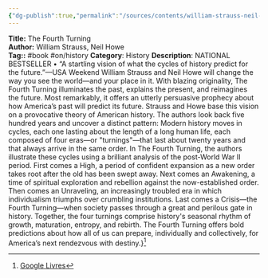 ```yaml
---
{"dg-publish":true,"permalink":"/sources/contents/william-strauss-neil-howe-the-fourth-turning/","noteIcon":"","created":"2023-02-24T16:37:26.468+01:00","updated":"2023-04-20T12:41:44.077+02:00"}
---
```


**Title:** The Fourth Turning  
**Author:** William Strauss, Neil Howe  
**Tag::** #book #on/history 
**Category**: History
**Description**: NATIONAL BESTSELLER • “A startling vision of what the cycles of history predict for the future.”—USA Weekend William Strauss and Neil Howe will change the way you see the world—and your place in it. With blazing originality, The Fourth Turning illuminates the past, explains the present, and reimagines the future. Most remarkably, it offers an utterly persuasive prophecy about how America’s past will predict its future. Strauss and Howe base this vision on a provocative theory of American history. The authors look back five hundred years and uncover a distinct pattern: Modern history moves in cycles, each one lasting about the length of a long human life, each composed of four eras—or "turnings"—that last about twenty years and that always arrive in the same order. In The Fourth Turning, the authors illustrate these cycles using a brilliant analysis of the post-World War II period. First comes a High, a period of confident expansion as a new order takes root after the old has been swept away. Next comes an Awakening, a time of spiritual exploration and rebellion against the now-established order. Then comes an Unraveling, an increasingly troubled era in which individualism triumphs over crumbling institutions. Last comes a Crisis—the Fourth Turning—when society passes through a great and perilous gate in history. Together, the four turnings comprise history's seasonal rhythm of growth, maturation, entropy, and rebirth. The Fourth Turning offers bold predictions about how all of us can prepare, individually and collectively, for America’s next rendezvous with destiny.}[^1]

[^1]: [Google Livres](https://books.google.fr/)